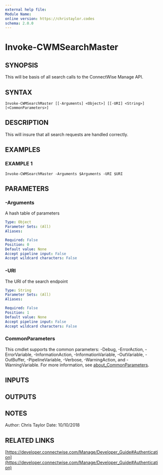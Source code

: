 ```yaml
---
external help file:
Module Name:
online version: https://christaylor.codes
schema: 2.0.0
---
```


# Invoke-CWMSearchMaster

## SYNOPSIS
This will be basis of all search calls to the ConnectWise Manage API.

## SYNTAX

```
Invoke-CWMSearchMaster [[-Arguments] <Object>] [[-URI] <String>] [<CommonParameters>]
```

## DESCRIPTION
This will insure that all search requests are handled correctly.

## EXAMPLES

### EXAMPLE 1
```
Invoke-CWMSearchMaster -Arguments $Arguments -URI $URI
```

## PARAMETERS

### -Arguments
A hash table of parameters

```yaml
Type: Object
Parameter Sets: (All)
Aliases:

Required: False
Position: 0
Default value: None
Accept pipeline input: False
Accept wildcard characters: False
```

### -URI
The URI of the search endpoint

```yaml
Type: String
Parameter Sets: (All)
Aliases:

Required: False
Position: 1
Default value: None
Accept pipeline input: False
Accept wildcard characters: False
```

### CommonParameters
This cmdlet supports the common parameters: -Debug, -ErrorAction, -ErrorVariable, -InformationAction, -InformationVariable, -OutVariable, -OutBuffer, -PipelineVariable, -Verbose, -WarningAction, and -WarningVariable. For more information, see [about_CommonParameters](http://go.microsoft.com/fwlink/?LinkID=113216).

## INPUTS

## OUTPUTS

## NOTES
Author: Chris Taylor
Date: 10/10/2018

## RELATED LINKS

[https://developer.connectwise.com/Manage/Developer_Guide#Authentication](https://developer.connectwise.com/Manage/Developer_Guide#Authentication)

